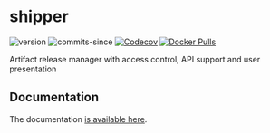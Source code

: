 # shipper
![version](https://img.shields.io/github/v/release/ericswpark/shipper)
![commits-since](https://img.shields.io/github/commits-since/ericswpark/shipper/latest)
[![Codecov](https://img.shields.io/codecov/c/github/ericswpark/shipper)](https://app.codecov.io/gh/ericswpark/shipper)
[![Docker Pulls](https://img.shields.io/docker/pulls/ericswpark/shipper)](https://hub.docker.com/repository/docker/ericswpark/shipper)

Artifact release manager with  access control, API support and user presentation

## Documentation

The documentation [is available here](https://ericswpark.github.io/shipper).
